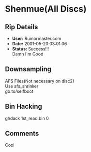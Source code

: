 # Shenmue(All Discs)

## Rip Details

- **User:** Rumormaster.com
- **Date:** 2001-05-20 03:01:06
- **Status:** Success!!!<br />Damn I'm Good

## Downsampling

AFS Files(Not necessary on disc2)<br />Use afs_shrinker<br />go.to/selfboot

## Bin Hacking

ghdack 1st_read.bin 0

## Comments

Cool

